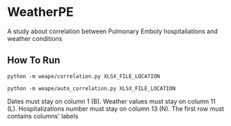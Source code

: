 # WeatherPE
A study about correlation between Pulmonary Emboly hospitaliations and weather conditions

## How To Run

```
python -m weape/correlation.py XLSX_FILE_LOCATION
```
```
python -m weape/auto_correlation.py XLSX_FILE_LOCATION
```

Dates must stay on column 1 (B).
Weather values must stay on column 11 (L).
Hospitalizations number must stay on column 13 (N).
The first row must contains columns' labels
